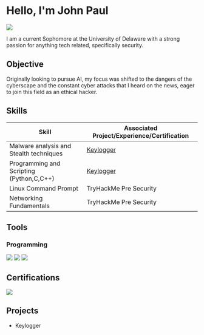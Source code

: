 # Hello, I'm John Paul
<a href="https://www.linkedin.com/in/john-paul-andales-031816293"><img src="https://img.shields.io/badge/-LinkedIn-0072b1?&style=for-the-badge&logo=linkedin&logoColor=white" /></a>


I am a current Sophomore at the University of Delaware with a strong passion for anything tech related, specifically security.

## Objective

Originally looking to pursue AI, my focus was shifted to the dangers of the cyberscape and the constant cyber attacks that I heard on the news, eager to join this field as an ethical hacker. 

## Skills

| Skill                                         | Associated Project/Experience/Certification         |
|-----------------------------------------------|----------------------------|
| Malware analysis and Stealth techniques                                        | <a href="https://google.com">Keylogger</a>|
| Programming and Scripting (Python,C,C++)                                             | <a href="https://google.com">Keylogger</a>|
| Linux Command Prompt                                          | TryHackMe Pre Security|
| Networking Fundamentals                                          | TryHackMe Pre Security|


## Tools

### Programming
<div>
   <img src="https://img.shields.io/badge/-VS%20Code-007ACC?&style=for-the-badge&logo=Visual%20Studio%20Code&logoColor=white" />
    <img src="https://img.shields.io/badge/-CLion-000000?&style=for-the-badge&logo=CLion&logoColor=white" />
  <img src="https://img.shields.io/badge/-Thonny-7F80D6?&style=for-the-badge&logo=Thonny&logoColor=white" />
    
</div>


## Certifications
<div>
<img src="https://img.shields.io/badge/-Pre%20Security-000000?&style=for-the-badge&logo=TryHackMe&logoColor=white" />


</div>

## Projects
- Keylogger
